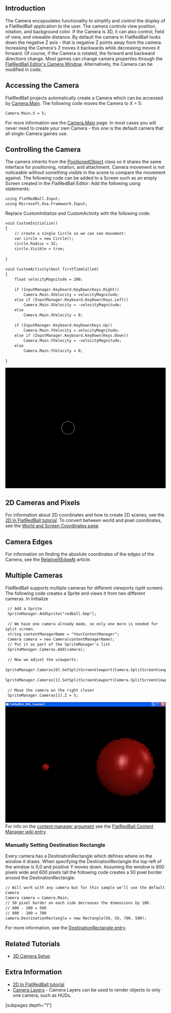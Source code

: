 ## Introduction

The Camera encapsulates functionality to simplify and control the display of a FlatRedBall application to the user. The camera controls view position, rotation, and background color. If the Camera is 3D, it can also control, field of view, and viewable distance. By default the camera in FlatRedBall looks down the negative Z axis - that is negative Z points away from the camera. Increasing the Camera's Z moves it backwards while decreasing moves it forward. Of course, if the Camera is rotated, the forward and backward directions change. Most games can change camera properties through the [FlatRedBall Editor's Camera Window](/documentation/tools/glue-reference/camera.md). Alternatively, the Camera can be modified in code.

## Accessing the Camera

FlatRedBall projects automatically create a Camera which can be accessed by [Camera.Main](/frb/docs/index.php?title=FlatRedBall.Camera.Main "FlatRedBall.Camera.Main"). The following code moves the Camera to X = 5:

    Camera.Main.X = 5;

For more information see the [Camera.Main](/frb/docs/index.php?title=FlatRedBall.Camera.Main "FlatRedBall.Camera.Main") page. In most cases you will never need to create your own Camera - this one is the default camera that all single-Camera games use.

## Controlling the Camera

The camera inherits from the [PositionedObject](/frb/docs/index.php?title=FlatRedBall.PositionedObject "FlatRedBall.PositionedObject") class so it shares the same interface for positioning, rotation, and attachment. Camera movement is not noticeable without something visible in the scene to compare the movement against. The following code can be added to a Screen such as an empty Screen created in the FlatRedBall Editor: Add the following using statements:

    using FlatRedBall.Input;
    using Microsoft.Xna.Framework.Input;

Replace CustomInitialize and CustomActivity with the following code:

     
    void CustomInitialize()
    {
        // create a single Circle so we can see movement:
        var circle = new Circle();
        circle.Radius = 32;
        circle.Visible = true;

    }

    void CustomActivity(bool firstTimeCalled)
    {
        float velocityMagnitude = 200;

        if (InputManager.Keyboard.KeyDown(Keys.Right))
            Camera.Main.XVelocity = velocityMagnitude;
        else if (InputManager.Keyboard.KeyDown(Keys.Left))
            Camera.Main.XVelocity = -velocityMagnitude;
        else
            Camera.Main.XVelocity = 0;

        if (InputManager.Keyboard.KeyDown(Keys.Up))
            Camera.Main.YVelocity = velocityMagnitude;
        else if (InputManager.Keyboard.KeyDown(Keys.Down))
            Camera.Main.YVelocity = -velocityMagnitude;
        else
            Camera.Main.YVelocity = 0;

    }

[![](/media/2016-01-10_08-09-06.gif)](/media/2016-01-10_08-09-06.gif)

## 2D Cameras and Pixels

For information about 2D coordinates and how to create 2D scenes, see the [2D In FlatRedBall tutorial](/frb/docs/index.php?title=FlatRedBallXna:Tutorials:2D_In_FlatRedBall "FlatRedBallXna:Tutorials:2D In FlatRedBall"). To convert between world and pixel coordinates, see the [World and Screen Coordinates page](/frb/docs/index.php?title=FlatRedBall.Math.MathFunctions#World_and_Screen_Coordinates "FlatRedBall.Math.MathFunctions").

## Camera Edges

For information on finding the absolute coordinates of the edges of the Camera, see the [RelativeXEdgeAt](/frb/docs/index.php?title=FlatRedBall.Camera.RelativeXEdgeAt "FlatRedBall.Camera.RelativeXEdgeAt") article.

## Multiple Cameras

FlatRedBall supports multiple cameras for different viewports (split screen). The following code creates a Sprite and views it from two different cameras. In Initialize

     // Add a Sprite
     SpriteManager.AddSprite("redball.bmp");

     // We have one camera already made, so only one more is needed for split screen.
     string contentManagerName = "YourContentManager";
     Camera camera = new Camera(contentManagerName);
     // Put it as part of the SpriteManager's list
     SpriteManager.Cameras.Add(camera);

     // Now we adjust the viewports:
     SpriteManager.Cameras[0].SetSplitScreenViewport(Camera.SplitScreenViewport.LeftHalf);
     SpriteManager.Cameras[1].SetSplitScreenViewport(Camera.SplitScreenViewport.RightHalf);   

     // Move the camera on the right closer
     SpriteManager.Cameras[1].Z = 5;

![SplitScreen.png](/media/migrated_media-SplitScreen.png) For info on the [content manager argument](/frb/docs/index.php?title=FlatRedBall_Content_Manager "FlatRedBall Content Manager") see the [FlatRedBall Content Manager wiki entry](/frb/docs/index.php?title=FlatRedBall_Content_Manager "FlatRedBall Content Manager").

### Manually Setting Destination Rectangle

Every camera has a DestinationRectangle which defines where on the window it draws. When specifying the DestinationRectangle the top-left of the window is 0,0 and positive Y moves down. Assuming the window is 800 pixels wide and 600 pixels tall the following code creates a 50 pixel border around the DestinationRectangle:

    // Will work with any camera but for this sample we'll use the default Camera
    Camera camera = Camera.Main;
    // 50 pixel border on each side decreases the dimensions by 100.
    // 600 - 100 = 500
    // 800 - 100 = 700
    camera.DestinationRectangle = new Rectangle(50, 50, 700, 500);

For more information, see the [DestinationRectangle entry](/frb/docs/index.php?title=FlatRedBall.Camera.DestinationRectangle "FlatRedBall.Camera.DestinationRectangle").

## Related Tutorials

-   [3D Camera Setup](/frb/docs/index.php?title=FlatRedBallXna:Tutorials:3D_Camera_Setup "FlatRedBallXna:Tutorials:3D Camera Setup")

## Extra Information

-   [2D In FlatRedBall tutorial](/frb/docs/index.php?title=FlatRedBallXna:Tutorials:2D_In_FlatRedBall "FlatRedBallXna:Tutorials:2D In FlatRedBall")
-   [Camera Layers](/frb/docs/index.php?title=FlatRedBall.Graphics.Layer#Camera_Layers "FlatRedBall.Graphics.Layer") - Camera Layers can be used to render objects to only one camera, such as HUDs.

\[subpages depth="1"\]
